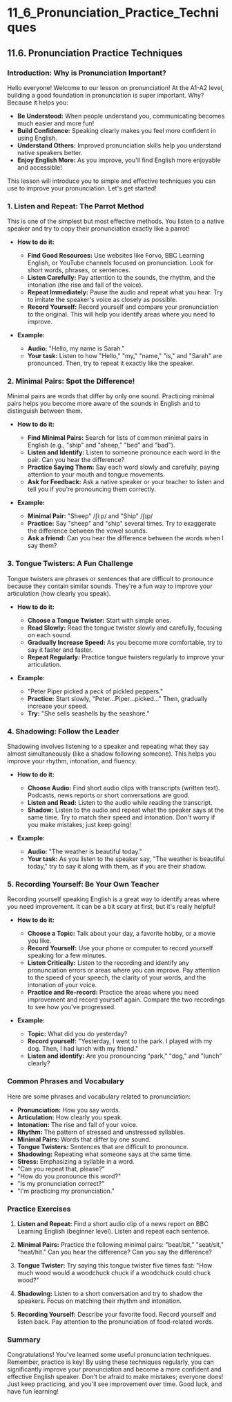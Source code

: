 # 11_6_Pronunciation_Practice_Techniques

## 11.6. Pronunciation Practice Techniques

### Introduction: Why is Pronunciation Important?

Hello everyone! Welcome to our lesson on pronunciation! At the A1-A2 level, building a good foundation in pronunciation is super important. Why? Because it helps you:

*   **Be Understood:** When people understand you, communicating becomes much easier and more fun!
*   **Build Confidence:** Speaking clearly makes you feel more confident in using English.
*   **Understand Others:** Improved pronunciation skills help you understand native speakers better.
*   **Enjoy English More:** As you improve, you'll find English more enjoyable and accessible!

This lesson will introduce you to simple and effective techniques you can use to improve your pronunciation. Let's get started!

### 1. Listen and Repeat: The Parrot Method

This is one of the simplest but most effective methods. You listen to a native speaker and try to copy their pronunciation exactly like a parrot!

*   **How to do it:**
    *   **Find Good Resources:** Use websites like Forvo, BBC Learning English, or YouTube channels focused on pronunciation. Look for short words, phrases, or sentences.
    *   **Listen Carefully:** Pay attention to the sounds, the rhythm, and the intonation (the rise and fall of the voice).
    *   **Repeat Immediately:** Pause the audio and repeat what you hear. Try to imitate the speaker's voice as closely as possible.
    *   **Record Yourself:** Record yourself and compare your pronunciation to the original. This will help you identify areas where you need to improve.

*   **Example:**

    *   **Audio:** "Hello, my name is Sarah."
    *   **Your task:** Listen to how "Hello," "my," "name," "is," and "Sarah" are pronounced. Then, try to repeat it exactly like the speaker.

### 2. Minimal Pairs: Spot the Difference!

Minimal pairs are words that differ by only one sound. Practicing minimal pairs helps you become more aware of the sounds in English and to distinguish between them.

*   **How to do it:**
    *   **Find Minimal Pairs:** Search for lists of common minimal pairs in English (e.g., "ship" and "sheep," "bed" and "bad").
    *   **Listen and Identify:** Listen to someone pronounce each word in the pair. Can you hear the difference?
    *   **Practice Saying Them:** Say each word slowly and carefully, paying attention to your mouth and tongue movements.
    *   **Ask for Feedback:** Ask a native speaker or your teacher to listen and tell you if you're pronouncing them correctly.

*   **Example:**

    *   **Minimal Pair:** "Sheep" /ʃiːp/ and "Ship" /ʃɪp/
    *   **Practice:** Say "sheep" and "ship" several times. Try to exaggerate the difference between the vowel sounds.
    *   **Ask a friend:** Can you hear the difference between the words when I say them?

### 3. Tongue Twisters: A Fun Challenge

Tongue twisters are phrases or sentences that are difficult to pronounce because they contain similar sounds. They're a fun way to improve your articulation (how clearly you speak).

*   **How to do it:**
    *   **Choose a Tongue Twister:** Start with simple ones.
    *   **Read Slowly:** Read the tongue twister slowly and carefully, focusing on each sound.
    *   **Gradually Increase Speed:** As you become more comfortable, try to say it faster and faster.
    *   **Repeat Regularly:** Practice tongue twisters regularly to improve your articulation.

*   **Example:**

    *   "Peter Piper picked a peck of pickled peppers."
    *   **Practice:** Start slowly, "Peter...Piper...picked..." Then, gradually increase your speed.
    *   **Try:** "She sells seashells by the seashore."

### 4. Shadowing: Follow the Leader

Shadowing involves listening to a speaker and repeating what they say almost simultaneously (like a shadow following someone). This helps you improve your rhythm, intonation, and fluency.

*   **How to do it:**
    *   **Choose Audio:** Find short audio clips with transcripts (written text). Podcasts, news reports or short conversations are good.
    *   **Listen and Read:** Listen to the audio while reading the transcript.
    *   **Shadow:** Listen to the audio and repeat what the speaker says at the same time. Try to match their speed and intonation. Don't worry if you make mistakes; just keep going!

*   **Example:**

    *   **Audio:** "The weather is beautiful today."
    *   **Your task:** As you listen to the speaker say, "The weather is beautiful today," try to say it along with them, as if you are their shadow.

### 5. Recording Yourself: Be Your Own Teacher

Recording yourself speaking English is a great way to identify areas where you need improvement. It can be a bit scary at first, but it's really helpful!

*   **How to do it:**
    *   **Choose a Topic:** Talk about your day, a favorite hobby, or a movie you like.
    *   **Record Yourself:** Use your phone or computer to record yourself speaking for a few minutes.
    *   **Listen Critically:** Listen to the recording and identify any pronunciation errors or areas where you can improve. Pay attention to the speed of your speech, the clarity of your words, and the intonation of your voice.
    *   **Practice and Re-record:** Practice the areas where you need improvement and record yourself again. Compare the two recordings to see how you've progressed.

*   **Example:**

    *   **Topic:** What did you do yesterday?
    *   **Record yourself:** "Yesterday, I went to the park. I played with my dog. Then, I had lunch with my friend."
    *   **Listen and identify:** Are you pronouncing "park," "dog," and "lunch" clearly?

### Common Phrases and Vocabulary

Here are some phrases and vocabulary related to pronunciation:

*   **Pronunciation:** How you say words.
*   **Articulation:** How clearly you speak.
*   **Intonation:** The rise and fall of your voice.
*   **Rhythm:** The pattern of stressed and unstressed syllables.
*   **Minimal Pairs:** Words that differ by one sound.
*   **Tongue Twisters:** Sentences that are difficult to pronounce.
*   **Shadowing:** Repeating what someone says at the same time.
*   **Stress:** Emphasizing a syllable in a word.
*   "Can you repeat that, please?"
*   "How do you pronounce this word?"
*   "Is my pronunciation correct?"
*   "I'm practicing my pronunciation."

### Practice Exercises

1.  **Listen and Repeat:** Find a short audio clip of a news report on BBC Learning English (beginner level). Listen and repeat each sentence.

2.  **Minimal Pairs:** Practice the following minimal pairs: "beat/bit," "seat/sit," "heat/hit." Can you hear the difference? Can you say the difference?

3.  **Tongue Twister:** Try saying this tongue twister five times fast: "How much wood would a woodchuck chuck if a woodchuck could chuck wood?"

4.  **Shadowing:** Listen to a short conversation and try to shadow the speakers. Focus on matching their rhythm and intonation.

5.  **Recording Yourself:** Describe your favorite food. Record yourself and listen back. Pay attention to the pronunciation of food-related words.

### Summary

Congratulations! You've learned some useful pronunciation techniques. Remember, practice is key! By using these techniques regularly, you can significantly improve your pronunciation and become a more confident and effective English speaker. Don't be afraid to make mistakes; everyone does! Just keep practicing, and you'll see improvement over time. Good luck, and have fun learning!
